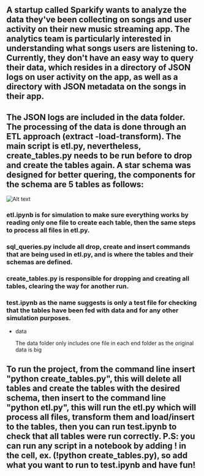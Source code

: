## A startup called Sparkify wants to analyze the data they've been collecting on songs and user activity on their new music streaming app. The analytics team is particularly interested in understanding what songs users are listening to. Currently, they don't have an easy way to query their data, which resides in a directory of JSON logs on user activity on the app, as well as a directory with JSON metadata on the songs in their app.

## The JSON logs are included in the data folder. The processing of the data is done through an ETL approach (extract -load-transform). The main script is etl.py, nevertheless, create_tables.py needs to be run before to drop and create the tables again. A star schema was designed for better quering, the components for the schema are 5 tables as follows:

![Alt text](schema.png)

### etl.ipynb is for simulation to make sure everything works by reading only one file to create each table, then the same steps to process all files in etl.py.

### sql_queries.py include all drop, create and insert commands that are being used in etl.py, and is where the tables and their schemas are defined.

### create_tables.py is responsible for dropping and creating all tables, clearing the way for another run.

### test.ipynb as the name suggests is only a test file for checking that the tables have been fed with data and for any other simulation purposes.

- data

	The data folder only includes one file in each end folder as the original data is big

## To run the project, from the command line insert "python create_tables.py", this will delete all tables and create the tables with the desired schema, then insert to the command line "python etl.py", this will run the etl.py which will process all files, transform them and load/insert to the tables, then you can run test.ipynb to check that all tables were run correctly. P.S: you can run any script in a notebook by adding ! in the cell, ex. (!python create_tables.py), so add what you want to run to test.ipynb and have fun!